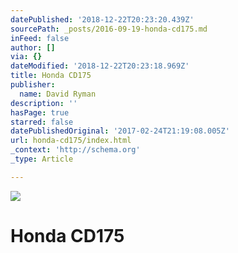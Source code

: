 ```yaml
---
datePublished: '2018-12-22T20:23:20.439Z'
sourcePath: _posts/2016-09-19-honda-cd175.md
inFeed: false
author: []
via: {}
dateModified: '2018-12-22T20:23:18.969Z'
title: Honda CD175
publisher:
  name: David Ryman
description: ''
hasPage: true
starred: false
datePublishedOriginal: '2017-02-24T21:19:08.005Z'
url: honda-cd175/index.html
_context: 'http://schema.org'
_type: Article

---
```

![](https://the-grid-user-content.s3-us-west-2.amazonaws.com/3a651a50-9fab-4c4b-8623-b0766b3b8c43.jpg)

# Honda CD175